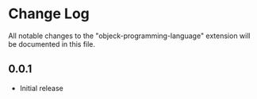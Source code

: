 # Change Log

All notable changes to the "objeck-programming-language" extension will be documented in this file.

## 0.0.1

- Initial release